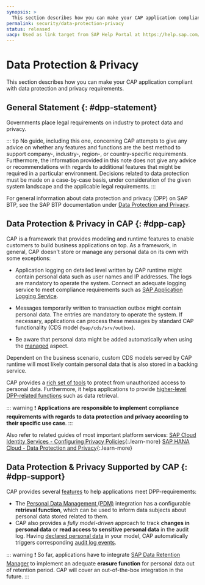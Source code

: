 ```yaml
---
synopsis: >
  This section describes how you can make your CAP application compliant with data protection and privacy requirements.
permalink: security/data-protection-privacy
status: released
uacp: Used as link target from SAP Help Portal at https://help.sap.com/products/BTP/65de2977205c403bbc107264b8eccf4b/9186ed9ab00842e1a31309ff1be38792.html
---
```


# Data Protection & Privacy

This section describes how you can make your CAP application compliant with data protection and privacy requirements.

## General Statement {: #dpp-statement}

Governments place legal requirements on industry to protect data and privacy.

::: tip
No guide, including this one, concerning CAP attempts to give any advice on whether any features and functions are the best method to support company-, industry-, region-, or country-specific requirements. Furthermore, the information provided in this note does not give any advice or recommendations with regards to additional features that might be required in a particular environment. Decisions related to data protection must be made on a case-by-case basis, under consideration of the given system landscape and the applicable legal requirements.
:::

For general information about data protection and privacy (DPP) on SAP BTP, see the SAP BTP documentation under [Data Protection and Privacy](https://help.sap.com/docs/btp/sap-business-technology-platform/data-protection-and-privacy).


## Data Protection & Privacy in CAP {: #dpp-cap}

CAP is a framework that provides modeling and runtime features to enable customers to build business applications on top.
As a framework, in general, CAP doesn't store or manage any personal data on its own with some exceptions:

- Application logging on detailed level written by CAP runtime might contain personal data such as user names and IP addresses. The logs are mandatory to operate the system.
Connect an adequate logging service to meet compliance requirements such as [SAP Application Logging Service](https://help.sap.com/docs/application-logging-service/sap-application-logging-service/sap-application-logging-service-for-cloud-foundry-environment).

- Messages temporarily written to transaction outbox might contain personal data. The entries are mandatory to operate the system.
If necessary, applications can process these messages by standard CAP functionality (CDS model `@sap/cds/srv/outbox`).

- Be aware that personal data might be added automatically when using the [managed](../../guides/providing-services#managed-data) aspect.

Dependent on the business scenario, custom CDS models served by CAP runtime will most likely contain personal data that is also stored in a backing service.

CAP provides a [rich set of tools](../security/aspects) to protect from unauthorized access to personal data.
Furthermore, it helps applications to provide [higher-level DPP-related functions](#dpp-support) such as data retrieval.

::: warning
❗ **Applications are responsible to implement compliance requirements with regards to data protection and privacy according to their specific use case**.
:::

Also refer to related guides of most important platform services:
[SAP Cloud Identity Services - Configuring Privacy Policies](https://help.sap.com/docs/IDENTITY_AUTHENTICATION/6d6d63354d1242d185ab4830fc04feb1/ed48466d770f4519aa23bba754851fbd.html){:.learn-more}
[SAP HANA Cloud - Data Protection and Privacy](https://help.sap.com/docs/HANA_CLOUD_DATABASE/c82f8d6a84c147f8b78bf6416dae7290/ad9588189e844092910103f2f7b1c968.html){:.learn-more}


## Data Protection & Privacy Supported by CAP {: #dpp-support}
<!-- TODO: Duplicate attribute error with: #SEC-255 #SEC-265 #SEC-254 -->

CAP provides several [features](../../guides/data-privacy/) to help applications meet DPP-requirements:

- The [Personal Data Management (PDM)](../../guides/data-privacy/pdm) integration has a configurable **retrieval function**, which can be used to inform data subjects about personal data stored related to them.
- CAP also provides a *fully model-driven* approach to track **changes in personal data** or **read access to sensitive personal data** in the audit log.
Having [declared personal data](../../guides/data-privacy/introduction#indicate-privacy) in your model, CAP automatically triggers corresponding [audit log events](../../guides/data-privacy/audit-log).

::: warning
❗ So far, applications have to integrate [SAP Data Retention Manager](https://help.sap.com/docs/DATA_RETENTION_MANAGER) to implement an adequate **erasure function** for personal data out of retention period.
CAP will cover an out-of-the-box integration in the future.
:::
